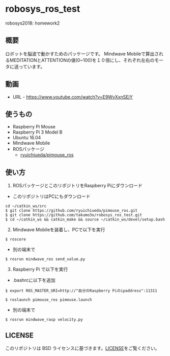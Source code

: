 # robosys_ros_test

robosys2018: homework2

## 概要
ロボットを脳波で動かすためのパッケージです。
Mindwave Mobileで算出されるMEDITATIONとATTENTIONの値(0~100)を１０倍にし、それぞれ左右のモータに送っています。

## 動画
* URL - https://www.youtube.com/watch?v=E9WvXxnSEjY

## 使うもの
* Raspberry Pi Mouse
* Raspberry Pi 3 Model B
 * Ubuntu 16.04
* Mindwave Mobile
* ROSパッケージ
  * [ryuichiueda/pimouse_ros](https://github.com/ryuichiueda/pimouse_ros)

## 使い方
1. ROSパッケージとこのリポジトリをRaspberry Piにダウンロード
 * このリポジトリはPCにもダウンロード
```
cd ~/catkin_ws/src
$ git clone https://github.com/ryuichiueda/pimouse_ros.git
$ git clone https://github.com/takumo3o/robosys_ros_test.git
$ cd ~/catkin_ws && catkin_make && source ~/catkin_ws/devel/setup.bash
```

2. Mindwave Mobileを装着し、PCで以下を実行
```
$ roscore
```
 * 別の端末で
```
$ rosrun mindwave_ros send_value.py
```

3. Raspberry Pi で以下を実行
* .bashrcに以下を追加
```
$ export ROS_MASTER_URI=http://"自分のRaspberry Piのipaddress":11311
```

```
$ roslaunch pimouse_ros pimouse.launch
```
  * 別の端末で
```
$ rosrun mindwave_rasp velocity.py
```

## LICENSE
このリポジトリは BSD ライセンスに基づきます。[LICENSE](https://github.com/takumo3o/robosys_device_driver/blob/master/LICENSE)をご覧ください。

